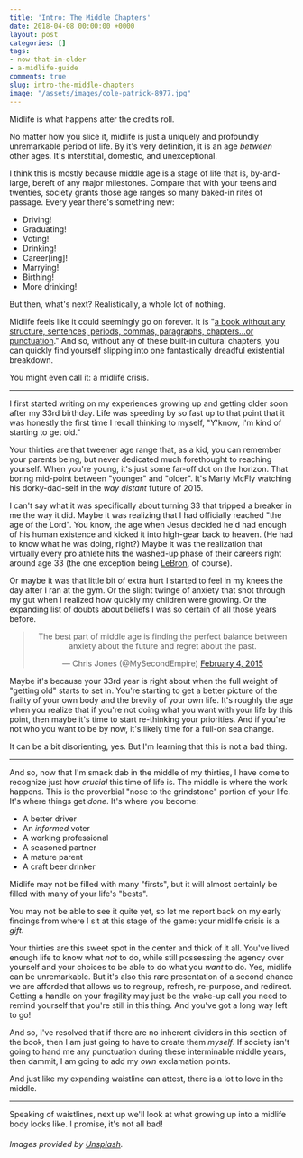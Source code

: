 ```yaml
---
title: 'Intro: The Middle Chapters'
date: 2018-04-08 00:00:00 +0000
layout: post
categories: []
tags:
- now-that-im-older
- a-midlife-guide
comments: true
slug: intro-the-middle-chapters
image: "/assets/images/cole-patrick-8977.jpg"
---
```

Midlife is what happens after the credits roll.

<!-- break -->

No matter how you slice it, midlife is just a uniquely and profoundly unremarkable period of life. By it's very definition, it is an age _between_ other ages. It's interstitial, domestic, and unexceptional.

I think this is mostly because middle age is a stage of life that is, by-and-large, bereft of any major milestones. Compare that with your teens and twenties, society grants those age ranges so many baked-in rites of passage. Every year there's something new:

* Driving!
* Graduating!
* Voting!
* Drinking!
* Career\[ing\]!
* Marrying!
* Birthing!
* More drinking!

But then, what's next? Realistically, a whole lot of nothing.

Midlife feels like it could seemingly go on forever. It is "[a book without any structure, sentences, periods, commas, paragraphs, chapters...or punctuation](http://www.npr.org/2016/03/17/469822644/8-ways-you-can-survive-and-thrive-in-midlife)." And so, without any of these built-in cultural chapters, you can quickly find yourself slipping into one fantastically dreadful existential breakdown.

You might even call it: a midlife crisis.

---

I first started writing on my experiences growing up and getting older soon after my 33rd birthday. Life was speeding by so fast up to that point that it was honestly the first time I recall thinking to myself, "Y'know, I'm kind of starting to get old."

Your thirties are that tweener age range that, as a kid, you can remember your parents being, but never dedicated much forethought to reaching yourself. When you're young, it's just some far-off dot on the horizon. That boring mid-point between "younger" and "older". It's Marty McFly watching his dorky-dad-self in the _way distant_ future of 2015.

I can't say what it was specifically about turning 33 that tripped a breaker in me the way it did. Maybe it was realizing that I had officially reached "the age of the Lord". You know, the age when Jesus decided he'd had enough of his human existence and kicked it into high-gear back to heaven. (He had to know what he was doing, right?) Maybe it was the realization that virtually every pro athlete hits the washed-up phase of their careers right around age 33 (the one exception being [LeBron](/2011/07/12/on-leaving-and-lebron.html), of course).

Or maybe it was that little bit of extra hurt I started to feel in my knees the day after I ran at the gym. Or the slight twinge of anxiety that shot through my gut when I realized how quickly my children were growing. Or the expanding list of doubts about beliefs I was so certain of all those years before.

<center><blockquote class="twitter-tweet" data-lang="en"><p lang="en" dir="ltr">The best part of middle age is finding the perfect balance between anxiety about the future and regret about the past.</p>— Chris Jones (@MySecondEmpire) <a href="https://twitter.com/MySecondEmpire/status/563048116417728513">February 4, 2015</a></blockquote> <script async src="//platform.twitter.com/widgets.js" charset="utf-8"></script></center>

Maybe it's because your 33rd year is right about when the full weight of "getting old" starts to set in. You're starting to get a better picture of the frailty of your own body and the brevity of your own life. It's roughly the age when you realize that if you're not doing what you want with your life by this point, then maybe it's time to start re-thinking your priorities. And if you're not who you want to be by now, it's likely time for a full-on sea change.

It can be a bit disorienting, yes. But I'm learning that this is not a bad thing.

---

And so, now that I'm smack dab in the middle of my thirties, I have come to recognize just how _crucial_ this time of life is. The middle is where the work happens. This is the proverbial "nose to the grindstone" portion of your life. It's where things get _done_. It's where you become:

* A better driver
* An _informed_ voter
* A working professional
* A seasoned partner
* A mature parent
* A craft beer drinker

Midlife may not be filled with many "firsts", but it will almost certainly be filled with many of your life's "bests".

You may not be able to see it quite yet, so let me report back on my early findings from where I sit at this stage of the game: your midlife crisis is a _gift_.

Your thirties are this sweet spot in the center and thick of it all. You've lived enough life to know what _not_ to do, while still possessing the agency over yourself and your choices to be able to do what you _want_ to do. Yes, midlife can be unremarkable. But it's also this rare presentation of a second chance we are afforded that allows us to regroup, refresh, re-purpose, and redirect. Getting a handle on your fragility may just be the wake-up call you need to remind yourself that you're still in this thing. And you've got a long way left to go!

And so, I've resolved that if there are no inherent dividers in this section of the book, then I am just going to have to create them _myself_. If society isn't going to hand me any punctuation during these interminable middle years, then dammit, I am going to add my _own_ exclamation points.

And just like my expanding waistline can attest, there is a lot to love in the middle.

---

Speaking of waistlines, next up we'll look at what growing up into a midlife body looks like. I promise, it's not all bad!

###### _Images provided by_ [_Unsplash_](https://unsplash.com/)_._
